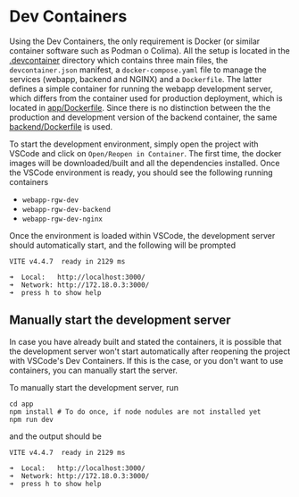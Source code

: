 # Dev Containers

Using the Dev Containers, the only requirement is Docker (or similar container
software such as Podman o Colima). All the setup is located in the
[.devcontainer](.devcontainer) directory which contains three main files,
the `devcontainer.json` manifest, a `docker-compose.yaml` file to manage the
services (webapp, backend and NGINX) and a `Dockerfile`. The latter defines a
simple container for running the webapp development server, which differs
from the container used for production deployment, which is located in
[app/Dockerfile](app/Dockerfile). Since there is no distinction between the
the production and development version of the backend container, the same
[backend/Dockerfile](backend/Dockerfile) is used.

To start the development environment, simply open the project with VSCode and
click on `Open/Reopen in Container`. The first time, the docker images will be
downloaded/built and all the dependencies installed. Once the VSCode environment
is ready, you should see the following running containers

- `webapp-rgw-dev`
- `webapp-rgw-dev-backend`
- `webapp-rgw-dev-nginx`

Once the environment is loaded within VSCode, the development server should
automatically start, and the following will be prompted

```text
VITE v4.4.7  ready in 2129 ms

➜  Local:   http://localhost:3000/
➜  Network: http://172.18.0.3:3000/
➜  press h to show help
```

## Manually start the development server

In case you have already built and stated the containers, it is possible that
the development server won't start automatically after reopening the project
with VSCode's Dev Containers. If this is the case, or you don't want to use
containers, you can manually start the server.

To manually start the development server, run

```shell
cd app
npm install # To do once, if node nodules are not installed yet
npm run dev
```

and the output should be

```text
VITE v4.4.7  ready in 2129 ms

➜  Local:   http://localhost:3000/
➜  Network: http://172.18.0.3:3000/
➜  press h to show help
```

